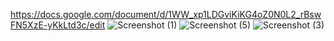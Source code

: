 https://docs.google.com/document/d/1WW_xp1LDGviKiKG4oZ0N0L2_rBswFN5XzE-yKkLtd3c/edit
![Screenshot (1)](https://github.com/MECKCOURAGE/COS-101-PYTHON-QUIZ/assets/148995056/bab3b012-4f37-40bb-bc85-3e154bb9eed6)
![Screenshot (5)](https://github.com/MECKCOURAGE/COS-101-PYTHON-QUIZ/assets/148995056/d2dfba3a-d81c-4a38-9191-d8179425aa23)
![Screenshot (3)](https://github.com/MECKCOURAGE/COS-101-PYTHON-QUIZ/assets/148995056/d5f97dcd-3c3f-42f6-8483-457092f43c17)


